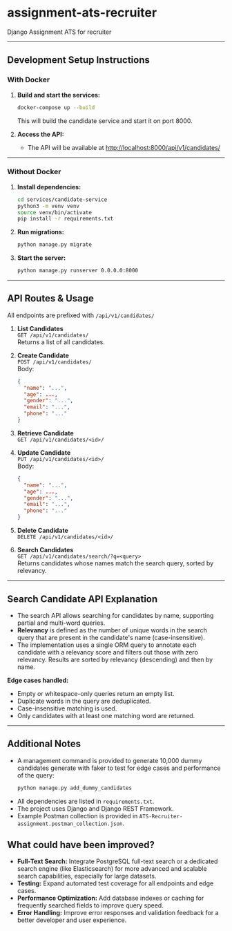 # assignment-ats-recruiter

Django Assignment ATS for recruiter

---

## Development Setup Instructions

### With Docker

1. **Build and start the services:**
    ```bash
    docker-compose up --build
    ```
    This will build the candidate service and start it on port 8000.

2. **Access the API:**
    - The API will be available at [http://localhost:8000/api/v1/candidates/](http://localhost:8000/api/v1/candidates/)

---

### Without Docker

1. **Install dependencies:**
    ```bash
    cd services/candidate-service
    python3 -m venv venv
    source venv/bin/activate
    pip install -r requirements.txt
    ```

2. **Run migrations:**
    ```bash
    python manage.py migrate
    ```

3. **Start the server:**
    ```bash
    python manage.py runserver 0.0.0.0:8000
    ```

---

## API Routes & Usage

All endpoints are prefixed with `/api/v1/candidates/`

1. **List Candidates**  
   `GET /api/v1/candidates/`  
   Returns a list of all candidates.

2. **Create Candidate**  
   `POST /api/v1/candidates/`  
   Body:
   ```json
   {
     "name": "...",
     "age": ...,
     "gender": "...",
     "email": "...",
     "phone": "..."
   }
   ```

3. **Retrieve Candidate**  
   `GET /api/v1/candidates/<id>/`

4. **Update Candidate**  
   `PUT /api/v1/candidates/<id>/`  
   Body:
   ```json
   {
     "name": "...",
     "age": ...,
     "gender": "...",
     "email": "...",
     "phone": "..."
   }
   ```

5. **Delete Candidate**  
   `DELETE /api/v1/candidates/<id>/`

6. **Search Candidates**  
   `GET /api/v1/candidates/search/?q=<query>`  
   Returns candidates whose names match the search query, sorted by relevancy.

---

## Search Candidate API Explanation

- The search API allows searching for candidates by name, supporting partial and multi-word queries.
- **Relevancy** is defined as the number of unique words in the search query that are present in the candidate's name (case-insensitive).
- The implementation uses a single ORM query to annotate each candidate with a relevancy score and filters out those with zero relevancy. Results are sorted by relevancy (descending) and then by name.

**Edge cases handled:**
- Empty or whitespace-only queries return an empty list.
- Duplicate words in the query are deduplicated.
- Case-insensitive matching is used.
- Only candidates with at least one matching word are returned.

---

## Additional Notes

- A management command is provided to generate 10,000 dummy candidates generate with faker to test for edge cases and performance of the query:
    ```bash
    python manage.py add_dummy_candidates
    ```
- All dependencies are listed in `requirements.txt`.
- The project uses Django and Django REST Framework.
- Example Postman collection is provided in `ATS-Recruiter-assignment.postman_collection.json`.


## What could have been improved?

- **Full-Text Search:** Integrate PostgreSQL full-text search or a dedicated search engine (like Elasticsearch) for more advanced and scalable search capabilities, especially for large datasets.
- **Testing:** Expand automated test coverage for all endpoints and edge cases.
- **Performance Optimization:** Add database indexes or caching for frequently searched fields to improve query speed.
- **Error Handling:** Improve error responses and validation feedback for a better developer and user experience.


